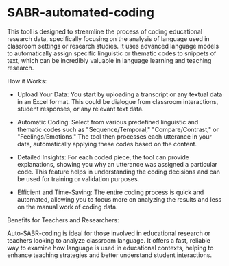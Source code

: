 # SABR-automated-coding

This tool is designed to streamline the process of coding educational research data, specifically focusing on the analysis of language used in classroom settings or research studies. It uses advanced language models to automatically assign specific linguistic or thematic codes to snippets of text, which can be incredibly valuable in language learning and teaching research.

How it Works:

* Upload Your Data: You start by uploading a transcript or any textual data in an Excel format. This could be dialogue from classroom interactions, student responses, or any relevant text data.

* Automatic Coding: Select from various predefined linguistic and thematic codes such as "Sequence/Temporal," "Compare/Contrast," or "Feelings/Emotions." The tool then processes each utterance in your data, automatically applying these codes based on the content.

* Detailed Insights: For each coded piece, the tool can provide explanations, showing you why an utterance was assigned a particular code. This feature helps in understanding the coding decisions and can be used for training or validation purposes.

* Efficient and Time-Saving: The entire coding process is quick and automated, allowing you to focus more on analyzing the results and less on the manual work of coding data.

Benefits for Teachers and Researchers:

Auto-SABR-coding is ideal for those involved in educational research or teachers looking to analyze classroom language. It offers a fast, reliable way to examine how language is used in educational contexts, helping to enhance teaching strategies and better understand student interactions.
